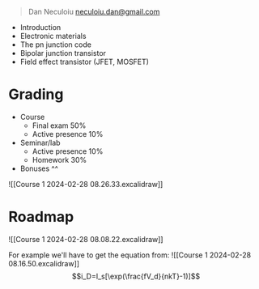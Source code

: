 > Dan Neculoiu
> neculoiu.dan@gmail.com

* Introduction
* Electronic materials
* The pn junction code
* Bipolar junction transistor
* Field effect transistor (JFET, MOSFET)

# Grading
* Course
	* Final exam 50%
	* Active presence 10%
* Seminar/lab
	* Active presence 10%
	* Homework 30%
* Bonuses ^^

![[Course 1 2024-02-28 08.26.33.excalidraw]]

# Roadmap

![[Course 1 2024-02-28 08.08.22.excalidraw]]

For example we'll have to get the equation from:
![[Course 1 2024-02-28 08.16.50.excalidraw]]
$$i_D=I_s[\exp(\frac{fV_d}{nkT}-1)]$$
